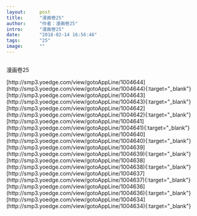 ```yaml
---
layout:     post
title:      "漫画卷25"
author:     "作者：漫画卷25"
intro:      "漫画卷25"
date:       "2018-02-14 16:56:46"
tags:       "25"
image:      ""
---
```

<div style="text-align: center">
<p><img src=""/></p>
</div>
<p class="post-meta">
<span>漫画卷25</span>
</p>
[http://smp3.yoedge.com/view/gotoAppLine/1004644](http://smp3.yoedge.com/view/gotoAppLine/1004644){:target="_blank"}
[http://smp3.yoedge.com/view/gotoAppLine/1004643](http://smp3.yoedge.com/view/gotoAppLine/1004643){:target="_blank"}
[http://smp3.yoedge.com/view/gotoAppLine/1004642](http://smp3.yoedge.com/view/gotoAppLine/1004642){:target="_blank"}
[http://smp3.yoedge.com/view/gotoAppLine/1004641](http://smp3.yoedge.com/view/gotoAppLine/1004641){:target="_blank"}
[http://smp3.yoedge.com/view/gotoAppLine/1004640](http://smp3.yoedge.com/view/gotoAppLine/1004640){:target="_blank"}
[http://smp3.yoedge.com/view/gotoAppLine/1004639](http://smp3.yoedge.com/view/gotoAppLine/1004639){:target="_blank"}
[http://smp3.yoedge.com/view/gotoAppLine/1004638](http://smp3.yoedge.com/view/gotoAppLine/1004638){:target="_blank"}
[http://smp3.yoedge.com/view/gotoAppLine/1004637](http://smp3.yoedge.com/view/gotoAppLine/1004637){:target="_blank"}
[http://smp3.yoedge.com/view/gotoAppLine/1004636](http://smp3.yoedge.com/view/gotoAppLine/1004636){:target="_blank"}
[http://smp3.yoedge.com/view/gotoAppLine/1004634](http://smp3.yoedge.com/view/gotoAppLine/1004634){:target="_blank"}


